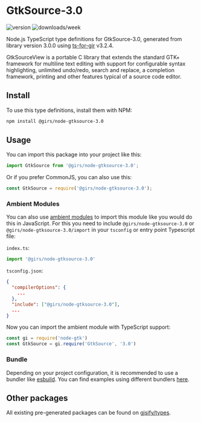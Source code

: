 
# GtkSource-3.0

![version](https://img.shields.io/npm/v/@girs/node-gtksource-3.0)
![downloads/week](https://img.shields.io/npm/dw/@girs/node-gtksource-3.0)


Node.js TypeScript type definitions for GtkSource-3.0, generated from library version 3.0.0 using [ts-for-gir](https://github.com/gjsify/ts-for-gir) v3.2.4.

GtkSourceView is a portable C library that extends the standard GTK+ framework for multiline text editing with support for configurable syntax highlighting, unlimited undo/redo, search and replace, a completion framework, printing and other features typical of a source code editor.

## Install

To use this type definitions, install them with NPM:
```bash
npm install @girs/node-gtksource-3.0
```

## Usage

You can import this package into your project like this:
```ts
import GtkSource from '@girs/node-gtksource-3.0';
```

Or if you prefer CommonJS, you can also use this:
```ts
const GtkSource = require('@girs/node-gtksource-3.0');
```

### Ambient Modules

You can also use [ambient modules](https://github.com/gjsify/ts-for-gir/tree/main/packages/cli#ambient-modules) to import this module like you would do this in JavaScript.
For this you need to include `@girs/node-gtksource-3.0` or `@girs/node-gtksource-3.0/import` in your `tsconfig` or entry point Typescript file:

`index.ts`:
```ts
import '@girs/node-gtksource-3.0'
```

`tsconfig.json`:
```json
{
  "compilerOptions": {
    ...
  },
  "include": ["@girs/node-gtksource-3.0"],
  ...
}
```

Now you can import the ambient module with TypeScript support: 

```ts
const gi = require('node-gtk')
const GtkSource = gi.require('GtkSource', '3.0')
```


### Bundle

Depending on your project configuration, it is recommended to use a bundler like [esbuild](https://esbuild.github.io/). You can find examples using different bundlers [here](https://github.com/gjsify/ts-for-gir/tree/main/examples).

## Other packages

All existing pre-generated packages can be found on [gjsify/types](https://github.com/gjsify/types).

